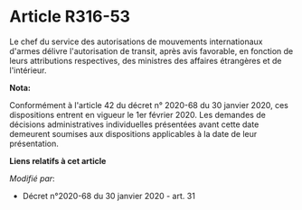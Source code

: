 # Article R316-53

Le chef du service des autorisations de mouvements internationaux d'armes délivre l'autorisation de transit, après avis
favorable, en fonction de leurs attributions respectives, des ministres des affaires étrangères et de l'intérieur.

**Nota:**

Conformément à l'article 42 du décret n° 2020-68 du 30 janvier 2020, ces dispositions entrent en vigueur le 1er février 2020.
Les demandes de décisions administratives individuelles présentées avant cette date demeurent soumises aux dispositions
applicables à la date de leur présentation.

**Liens relatifs à cet article**

_Modifié par_:

  - Décret n°2020-68 du 30 janvier 2020 - art. 31
